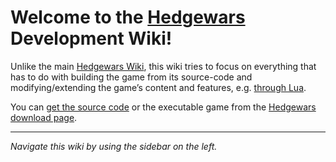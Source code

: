 # Welcome to the [Hedgewars](http://www.hedgewars.org) Development Wiki! #

Unlike the main [Hedgewars Wiki](http://www.hedgewars.org/wiki.html), this wiki tries to focus on everything that has to do with building the game from its source-code and modifying/extending the game’s content and features, e.g. [through Lua](https://code.google.com/p/hedgewars/wiki/LuaAPI).

You can [get the source code](https://code.google.com/p/hedgewars/source/checkout)  or the executable game from the [Hedgewars download page](http://www.hedgewars.org/download.html).


---

_Navigate this wiki by using the sidebar on the left._
